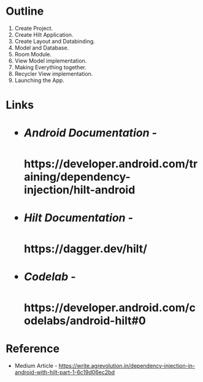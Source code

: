  
 <h1> Outline </h1>
 
1. Create Project.
2. Create Hilt Application.
3. Create Layout and Databinding.
4. Model and Database.
5. Room Module.
6. View Model implementation.
7. Making Everything together.
8. Recycler View implementation.
9. Launching the App.

<h1>Links<h1/>

- <h5> Android Documentation - </h5> https://developer.android.com/training/dependency-injection/hilt-android
- <h5> Hilt Documentation - </h5> https://dagger.dev/hilt/
- <h5> Codelab - </h5> https://developer.android.com/codelabs/android-hilt#0

<h1>Reference</h1>

- Medium Article - https://write.agrevolution.in/dependency-injection-in-android-with-hilt-part-1-6c19d06ec2bd
